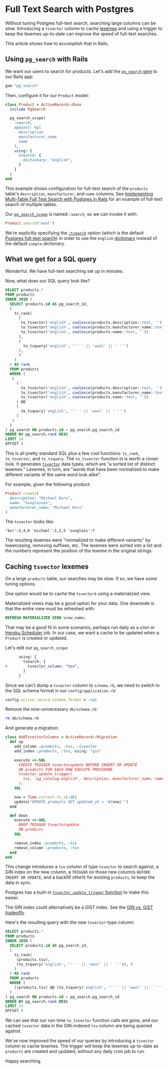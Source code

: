 # Full Text Search with Postgres

Without tuning Postgres full-text search,
searching large columns can be slow.
Introducing a `tsvector` column to cache [lexemes]
and using a trigger to keep the lexemes up-to-date
can improve the speed of full-text searches.

[lexemes]: https://www.postgresql.org/docs/current/textsearch-intro.html

This article shows how to accomplish that in Rails.

## Using `pg_search` with Rails

We want our users to search for products.
Let's add the [`pg_search` gem](https://github.com/Casecommons/pg_search)
to our Rails app:

```ruby
gem "pg_search"
```

Then, configure it for our `Product` model:

```ruby
class Product < ActiveRecord::Base
  include PgSearch

  pg_search_scope(
    :search,
    against: %i(
      description
      manufacturer_name
      name
    ),
    using: {
      tsearch: {
        dictionary: "english",
      }
    }
  )
end
```

This example shows configuration for
full-text search of the `products` table's
`description`, `manufacturer`, and `name` columns.
See [Implementing Multi-Table Full Text Search with Postgres in Rails][multi]
for an example of full-text search of multiple tables.

[multi]: https://thoughtbot.com/blog/implementing-multi-table-full-text-search-with-postgres

Our [`pg_search_scope`][scope] is named `:search`,
so we can invoke it with:

[scope]: https://github.com/Casecommons/pg_search#pg_search_scope

```ruby
Product.search("wool")
```

We're explicitly specifying the [`:tsearch`][tsearch] option
(which is the default [Postgres full-text search][default])
in order to use the `english` [dictionary] instead of the default
`simple` dictionary.

[tsearch]: https://github.com/Casecommons/pg_search#tsearch-full-text-search
[default]: https://www.postgresql.org/docs/current/textsearch-intro.html
[dictionary]: https://www.postgresql.org/docs/current/textsearch-dictionaries.html

## What we get for a SQL query

Wonderful. We have full-text searching set up in minutes.

Now, what does our SQL query look like?

```sql
SELECT products.*
FROM products
INNER JOIN (
  SELECT products.id AS pg_search_id,
  (
    ts_rank(
      (
       to_tsvector('english', coalesce(products.description::text, '')) ||
       to_tsvector('english', coalesce(products.manufacturer_name::text, '')) ||
       to_tsvector('english', coalesce(products.name::text, ''))
      ),
      (
        to_tsquery('english', ''' ' || 'wool' || ' ''')
      ),
      ?
    )
  ) AS rank
  FROM products
  WHERE (
   (
     (
       to_tsvector('english', coalesce(products.description::text, '')) ||
       to_tsvector('english', coalesce(products.manufacturer_name::text, '')) ||
       to_tsvector('english', coalesce(products.name::text, ''))
     ) @@
     (
       to_tsquery('english', ''' ' || 'wool' || ' ''')
     )
   )
  )
) pg_search ON products.id = pg_search.pg_search_id
ORDER BY pg_search.rank DESC
LIMIT 24
OFFSET 0
```

This is all pretty standard SQL plus a few cool functions:
`ts_rank`, `to_tsvector`, and `to_tsquery`.
The `to_tsvector` function in is worth a closer look.
It generates [`tsvector`][tsvector] data types,
which are "a sorted list of distinct lexemes."
Lexemes, in turn, are "words that have been normalized
to make different variants of the same word look alike".

[tsvector]: https://www.postgresql.org/docs/current/datatype-textsearch.html

For example, given the following product:

```ruby
Product.create(
  description: "Michael Kors",
  name: "Sunglasses",
  manufacturer_name: "Michael Kors"
)
```

The `tsvector` looks like:

```
'kor':2,4,6 'michael':1,3,5 'sunglass':7
```

The resulting lexemes were "normalized to make different variants" by
lowercasing, removing suffixes, etc.
The lexemes were sorted into a list and the numbers represent
the position of the lexeme in the original strings.

## Caching `tsvector` lexemes

On a large `products` table,
our searches may be slow.
If so, we have some tuning options.

One option would be to cache the `tsvector`s using a materialized view.

Materialized views may be a good option for your data.
One downside is that the entire view must be refreshed with:

```sql
REFRESH MATERIALIZED VIEW view_name;
```

That may be a good fit in some scenarios,
perhaps run daily as a cron or [Heroku Scheduler] job.
In our case,
we want a cache to be updated
when a `Product` is created or updated.

[heroku scheduler]: https://devcenter.heroku.com/articles/scheduler

Let's edit our `pg_search_scope`:

```diff
      using: {
        tsearch: {
+         tsvector_column: "tsv",
        }
      }
```

Since we can't dump a `tsvector` column to `schema.rb`,
we need to switch to the SQL schema format
in our `config/application.rb`:

```ruby
config.active_record.schema_format = :sql
```

Remove the now-unnecessary `db/schema.rb`:

```bash
rm db/schema.rb
```

And generate a migration:

```ruby
class AddTsvectorColumns < ActiveRecord::Migration
  def up
    add_column :products, :tsv, :tsvector
    add_index :products, :tsv, using: "gin"

    execute <<-SQL
      CREATE TRIGGER tsvectorupdate BEFORE INSERT OR UPDATE
      ON products FOR EACH ROW EXECUTE PROCEDURE
      tsvector_update_trigger(
        tsv, 'pg_catalog.english', description, manufacturer_name, name
      );
    SQL

    now = Time.current.to_s(:db)
    update("UPDATE products SET updated_at = '#{now}'")
  end

  def down
    execute <<-SQL
      DROP TRIGGER tsvectorupdate
      ON products
    SQL

    remove_index :products, :tsv
    remove_column :products, :tsv
  end
end
```

This change introduces a `tsv` column of type `tsvector` to search against,
a GIN index on the new column,
a `TRIGGER` on those new columns `BEFORE INSERT OR UPDATE`,
and a backfill `UPDATE` for existing `products`,
to keep the data in sync.

Postgres has a built-in [`tsvector_update_trigger` function][trigger]
to make this easier.

[trigger]: https://www.postgresql.org/docs/current/textsearch-features.html#TEXTSEARCH-UPDATE-TRIGGERS

The GIN index could alternatively be a GiST index.
See the [GIN vs. GiST tradeoffs][tradeoff].

[tradeoff]: https://www.postgresql.org/docs/current/textsearch-indexes.html

Here's the resulting query with the new `tsvector`-type column:

```sql
SELECT products.*
FROM products
INNER JOIN (
  SELECT products.id AS pg_search_id,
  (
    ts_rank(
     (products.tsv),
     (to_tsquery('english', ''' ' || 'wool' || ' ''')), 0
    )
  ) AS rank
  FROM products
  WHERE (
    ((products.tsv) @@ (to_tsquery('english', ''' ' || 'wool' || ' ''')))
  )
) pg_search ON products.id = pg_search.pg_search_id
ORDER BY pg_search.rank DESC
LIMIT 24
OFFSET 0
```

We can see that our run-time `to_tsvector` function calls are gone,
and our cached `tsvector` data in the
GIN-indexed `tsv` column are being queried against.

We've now improved the speed of our queries
by introducing a `tsvector` column to cache lexemes.
The trigger will keep the lexemes up-to-date
as `products` are created and updated,
without any daily cron job to run.

Happy searching.
